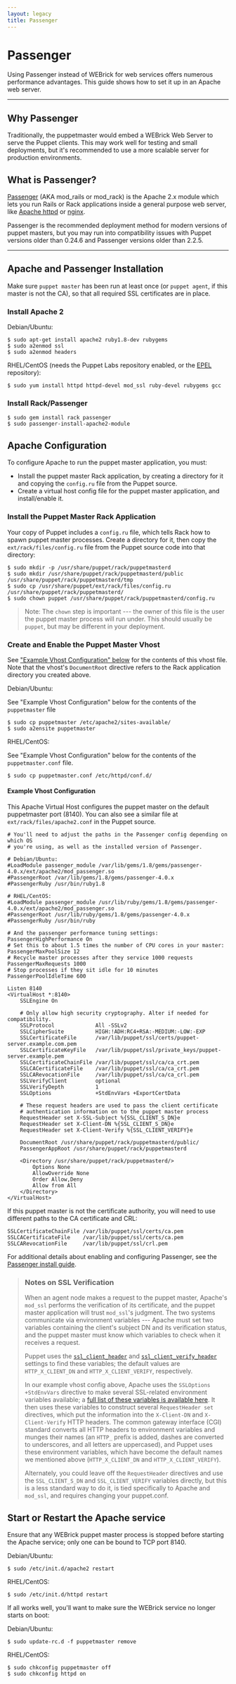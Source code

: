 ```yaml
---
layout: legacy
title: Passenger
---
```


Passenger
=========

Using Passenger instead of WEBrick for web services offers numerous performance
advantages.  This guide shows how to set it up in an Apache web server.

* * *

Why Passenger
-------------

Traditionally, the puppetmaster would embed a WEBrick
Web Server to serve the Puppet clients. This may work well for
testing and small deployments, but it's recommended to use a more
scalable server for production environments.

What is Passenger?
------------------

[Passenger](http://www.modrails.com/) (AKA mod\_rails or mod\_rack)
is the Apache 2.x module which lets you run Rails or Rack
applications inside a general purpose web server, like
[Apache httpd](http://httpd.apache.org/) or [nginx](http://nginx.org/).

Passenger is the recommended deployment method for modern versions
of puppet masters, but you may run into compatibility issues with
Puppet versions older than 0.24.6 and Passenger versions older than
2.2.5.

* * *

Apache and Passenger Installation
---------------------------------

Make sure `puppet master` has been run at least once (or
`puppet agent`, if this master is not the CA), so that all required
SSL certificates are in place.

### Install Apache 2

Debian/Ubuntu:

    $ sudo apt-get install apache2 ruby1.8-dev rubygems
    $ sudo a2enmod ssl
    $ sudo a2enmod headers

RHEL/CentOS (needs the Puppet Labs repository enabled, or the
[EPEL](https://fedoraproject.org/wiki/EPEL) repository):

    $ sudo yum install httpd httpd-devel mod_ssl ruby-devel rubygems gcc

### Install Rack/Passenger

    $ sudo gem install rack passenger
    $ sudo passenger-install-apache2-module

Apache Configuration
--------------------

To configure Apache to run the puppet master application, you must:

* Install the puppet master Rack application, by creating a directory for it and copying the `config.ru` file from the Puppet source.
* Create a virtual host config file for the puppet master application, and install/enable it.

### Install the Puppet Master Rack Application

Your copy of Puppet includes a `config.ru` file, which tells Rack how to spawn puppet master processes. Create a directory for it, then copy the `ext/rack/files/config.ru` file from the Puppet source code into that directory:

    $ sudo mkdir -p /usr/share/puppet/rack/puppetmasterd
    $ sudo mkdir /usr/share/puppet/rack/puppetmasterd/public /usr/share/puppet/rack/puppetmasterd/tmp
    $ sudo cp /usr/share/puppet/ext/rack/files/config.ru /usr/share/puppet/rack/puppetmasterd/
    $ sudo chown puppet /usr/share/puppet/rack/puppetmasterd/config.ru

> Note: The `chown` step is important --- the owner of this file is the user the puppet master process will run under. This should usually be `puppet`, but may be different in your deployment.


### Create and Enable the Puppet Master Vhost

See ["Example Vhost Configuration" below](#example-vhost-configuration) for the contents of this vhost file. Note that the vhost's `DocumentRoot` directive refers to the Rack application directory you created above.

Debian/Ubuntu:

See "Example Vhost Configuration" below for the contents of the `puppetmaster` file

    $ sudo cp puppetmaster /etc/apache2/sites-available/
    $ sudo a2ensite puppetmaster

RHEL/CentOS:

See "Example Vhost Configuration" below for the contents of the `puppetmaster.conf` file.

    $ sudo cp puppetmaster.conf /etc/httpd/conf.d/

#### Example Vhost Configuration

This Apache Virtual Host configures the puppet master on the default
puppetmaster port (8140). You can also see a similar file at `ext/rack/files/apache2.conf` in the Puppet source.

    # You'll need to adjust the paths in the Passenger config depending on which OS
    # you're using, as well as the installed version of Passenger.

    # Debian/Ubuntu:
    #LoadModule passenger_module /var/lib/gems/1.8/gems/passenger-4.0.x/ext/apache2/mod_passenger.so
    #PassengerRoot /var/lib/gems/1.8/gems/passenger-4.0.x
    #PassengerRuby /usr/bin/ruby1.8

    # RHEL/CentOS:
    #LoadModule passenger_module /usr/lib/ruby/gems/1.8/gems/passenger-4.0.x/ext/apache2/mod_passenger.so
    #PassengerRoot /usr/lib/ruby/gems/1.8/gems/passenger-4.0.x
    #PassengerRuby /usr/bin/ruby

    # And the passenger performance tuning settings:
    PassengerHighPerformance On
    # Set this to about 1.5 times the number of CPU cores in your master:
    PassengerMaxPoolSize 12
    # Recycle master processes after they service 1000 requests
    PassengerMaxRequests 1000
    # Stop processes if they sit idle for 10 minutes
    PassengerPoolIdleTime 600

    Listen 8140
    <VirtualHost *:8140>
        SSLEngine On

        # Only allow high security cryptography. Alter if needed for compatibility.
        SSLProtocol             All -SSLv2
        SSLCipherSuite          HIGH:!ADH:RC4+RSA:-MEDIUM:-LOW:-EXP
        SSLCertificateFile      /var/lib/puppet/ssl/certs/puppet-server.example.com.pem
        SSLCertificateKeyFile   /var/lib/puppet/ssl/private_keys/puppet-server.example.pem
        SSLCertificateChainFile /var/lib/puppet/ssl/ca/ca_crt.pem
        SSLCACertificateFile    /var/lib/puppet/ssl/ca/ca_crt.pem
        SSLCARevocationFile     /var/lib/puppet/ssl/ca/ca_crl.pem
        SSLVerifyClient         optional
        SSLVerifyDepth          1
        SSLOptions              +StdEnvVars +ExportCertData

        # These request headers are used to pass the client certificate
        # authentication information on to the puppet master process
        RequestHeader set X-SSL-Subject %{SSL_CLIENT_S_DN}e
        RequestHeader set X-Client-DN %{SSL_CLIENT_S_DN}e
        RequestHeader set X-Client-Verify %{SSL_CLIENT_VERIFY}e

        DocumentRoot /usr/share/puppet/rack/puppetmasterd/public/
        PassengerAppRoot /usr/share/puppet/rack/puppetmasterd

        <Directory /usr/share/puppet/rack/puppetmasterd/>
            Options None
            AllowOverride None
            Order Allow,Deny
            Allow from All
        </Directory>
    </VirtualHost>

If this puppet master is not the certificate authority, you will
need to use different paths to the CA certificate and CRL:

    SSLCertificateChainFile /var/lib/puppet/ssl/certs/ca.pem
    SSLCACertificateFile    /var/lib/puppet/ssl/certs/ca.pem
    SSLCARevocationFile     /var/lib/puppet/ssl/crl.pem

For additional details about enabling and configuring Passenger, see the
[Passenger install guide](http://www.modrails.com/install.html).

> ### Notes on SSL Verification
>
> When an agent node makes a request to the puppet master, Apache's `mod_ssl` performs the verification of its certificate, and the puppet master application will trust `mod_ssl`'s judgment. The two systems communicate via environment variables --- Apache must set two variables containing the client's subject DN and its verification status, and the puppet master must know which variables to check when it receives a request.
>
> Puppet uses the [`ssl_client_header`][client] and [`ssl_client_verify_header`][clientverify] settings to find these variables; the default values are `HTTP_X_CLIENT_DN` and `HTTP_X_CLIENT_VERIFY`, respectively.
>
> In our example vhost config above, Apache uses the `SSLOptions +StdEnvVars` directive to make several SSL-related environment variables available; a [full list of these variables is available here][sslvars]. It then uses these variables to construct several `RequestHeader set` directives, which put the information into the `X-Client-DN` and `X-Client-Verify` HTTP headers. The common gateway interface (CGI) standard converts all HTTP headers to environment variables and munges their names (an `HTTP_` prefix is added, dashes are converted to underscores, and all letters are uppercased), and Puppet uses these environment variables, which have become the default names we mentioned above (`HTTP_X_CLIENT_DN` and `HTTP_X_CLIENT_VERIFY`).
>
> Alternately, you could leave off the `RequestHeader` directives and use the `SSL_CLIENT_S_DN` and `SSL_CLIENT_VERIFY` variables directly, but this is a less standard way to do it, is tied specifically to Apache and `mod_ssl`, and requires changing your puppet.conf.



[sslvars]: http://httpd.apache.org/docs/2.2/mod/mod_ssl.html#envvars
[client]: /references/latest/configuration.html#sslclientheader
[clientverify]: /references/latest/configuration.html#sslclientverifyheader


Start or Restart the Apache service
-----

Ensure that any WEBrick puppet master process is stopped before starting
the Apache service; only one can be bound to TCP port 8140.

Debian/Ubuntu:

    $ sudo /etc/init.d/apache2 restart

RHEL/CentOS:

    $ sudo /etc/init.d/httpd restart

If all works well, you'll want to make sure the WEBrick service no longer starts on boot:

Debian/Ubuntu:

    $ sudo update-rc.d -f puppetmaster remove

RHEL/CentOS:

    $ sudo chkconfig puppetmaster off
    $ sudo chkconfig httpd on
